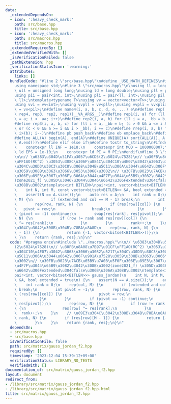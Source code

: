 ```yaml
---
data:
  _extendedDependsOn:
  - icon: ':heavy_check_mark:'
    path: src/base.hpp
    title: src/base.hpp
  - icon: ':heavy_check_mark:'
    path: src/macros.hpp
    title: src/macros.hpp
  _extendedRequiredBy: []
  _extendedVerifiedWith: []
  _isVerificationFailed: false
  _pathExtension: hpp
  _verificationStatusIcon: ':warning:'
  attributes:
    links: []
  bundledCode: "#line 2 \"src/base.hpp\"\n#define _USE_MATH_DEFINES\n#include <bits/stdc++.h>\n\
    using namespace std;\n#line 3 \"src/macros.hpp\"\n\nusing ll = long long;\nusing\
    \ ull = unsigned long long;\nusing ld = long double;\nusing pll = pair<ll, ll>;\n\
    using pii = pair<int, int>;\nusing pli = pair<ll, int>;\nusing pil = pair<int,\
    \ ll>;\ntemplate<typename T>\nusing vv = vector<vector<T>>;\nusing vvl = vv<ll>;\n\
    using vvi = vv<int>;\nusing vvpll = vv<pll>;\nusing vvpli = vv<pli>;\nusing vvpil\
    \ = vv<pil>;\n#define name4(i, a, b, c, d, e, ...) e\n#define rep(...) name4(__VA_ARGS__,\
    \ rep4, rep3, rep2, rep1)(__VA_ARGS__)\n#define rep1(i, a) for (ll i = 0, _aa\
    \ = a; i < _aa; i++)\n#define rep2(i, a, b) for (ll i = a, _bb = b; i < _bb; i++)\n\
    #define rep3(i, a, b, c) for (ll i = a, _bb = b; (c > 0 && a <= i && i < _bb)\
    \ or (c < 0 && a >= i && i > _bb); i += c)\n#define rrep(i, a, b) for (ll i=(a);\
    \ i>(b); i--)\n#define pb push_back\n#define eb emplace_back\n#define mkp make_pair\n\
    #define ALL(A) begin(A), end(A)\n#define UNIQUE(A) sort(ALL(A)), A.erase(unique(ALL(A)),\
    \ A.end())\n#define elif else if\n#define tostr to_string\n\n#ifndef CONSTANTS\n\
    \    constexpr ll INF = 1e18;\n    constexpr int MOD = 1000000007;\n    constexpr\
    \ ld EPS = 1e-10;\n    constexpr ld PI = M_PI;\n#endif\n#line 3 \"src/matrix/gauss_jordan_f2.hpp\"\
    \n\n// \u6383\u304D\u51FA\u3057\u6CD5(2\u5024\u7528)\n// \u30FB\u8A08\u7B97\u91CF\
    \uFF1AO(RC^2) \u3053\u308C\u306F\u884C\u304C10\u4E07\u3042\u3063\u3066\u3082\u5217\
    \u304C\u30D3\u30C3\u30C8\u3068\u304B\u5C11\u306A\u3044\u6642\u306F\u901A\u7528\
    \u3059\u308B\u3063\u3066\u3053\u3068\u3002\n// \u30FB\u9023\u7ACB\u65B9\u7A0B\u5F0F\
    \u306E\u89E3\u3067\u306F\u306A\u3044\u4F7F\u3044\u65B9\u3082\u3042\u308B\u3002\
    (zone2021_f) \u305D\u3046\u3044\u3046\u6642\u306Fextended\u304Cfalse\u306B\u306A\
    \u308B\u3002\ntemplate<int BITLEN>\npair<int, vector<bitset<BITLEN>>> gauss_jordan(\n\
    \    int N, int M, const vector<bitset<BITLEN>> &A, bool extended = true\n) {\n\
    \    assert(N == A.size());\n    auto res = A;\n    int rank = 0;\n    rep(col,\
    \ M) {\n        if (extended and col == M - 1) break;\n        int pivot = -1;\n\
    \        rep(row, rank, N) {\n            if (res[row][col]) {\n             \
    \   pivot = row;\n                break;\n            }\n        }\n        if\
    \ (pivot == -1) continue;\n        swap(res[rank], res[pivot]);\n        rep(row,\
    \ N) {\n            if (row != rank and res[row][col]) {\n                res[row]\
    \ ^= res[rank];\n            }\n        }\n        rank++;\n    }\n    // \u89E3\
    \u304C\u3042\u308B\u304B\u78BA\u8A8D\n    rep(row, rank, N) {\n        if (res[row][M\
    \ - 1]) {\n            return {-1, vector<bitset<BITLEN>>()};\n        }\n   \
    \ }\n    return {rank, res};\n}\n"
  code: "#pragma once\n#include \"../macros.hpp\"\n\n// \u6383\u304D\u51FA\u3057\u6CD5\
    (2\u5024\u7528)\n// \u30FB\u8A08\u7B97\u91CF\uFF1AO(RC^2) \u3053\u308C\u306F\u884C\
    \u304C10\u4E07\u3042\u3063\u3066\u3082\u5217\u304C\u30D3\u30C3\u30C8\u3068\u304B\
    \u5C11\u306A\u3044\u6642\u306F\u901A\u7528\u3059\u308B\u3063\u3066\u3053\u3068\
    \u3002\n// \u30FB\u9023\u7ACB\u65B9\u7A0B\u5F0F\u306E\u89E3\u3067\u306F\u306A\u3044\
    \u4F7F\u3044\u65B9\u3082\u3042\u308B\u3002(zone2021_f) \u305D\u3046\u3044\u3046\
    \u6642\u306Fextended\u304Cfalse\u306B\u306A\u308B\u3002\ntemplate<int BITLEN>\n\
    pair<int, vector<bitset<BITLEN>>> gauss_jordan(\n    int N, int M, const vector<bitset<BITLEN>>\
    \ &A, bool extended = true\n) {\n    assert(N == A.size());\n    auto res = A;\n\
    \    int rank = 0;\n    rep(col, M) {\n        if (extended and col == M - 1)\
    \ break;\n        int pivot = -1;\n        rep(row, rank, N) {\n            if\
    \ (res[row][col]) {\n                pivot = row;\n                break;\n  \
    \          }\n        }\n        if (pivot == -1) continue;\n        swap(res[rank],\
    \ res[pivot]);\n        rep(row, N) {\n            if (row != rank and res[row][col])\
    \ {\n                res[row] ^= res[rank];\n            }\n        }\n      \
    \  rank++;\n    }\n    // \u89E3\u304C\u3042\u308B\u304B\u78BA\u8A8D\n    rep(row,\
    \ rank, N) {\n        if (res[row][M - 1]) {\n            return {-1, vector<bitset<BITLEN>>()};\n\
    \        }\n    }\n    return {rank, res};\n}\n"
  dependsOn:
  - src/macros.hpp
  - src/base.hpp
  isVerificationFile: false
  path: src/matrix/gauss_jordan_f2.hpp
  requiredBy: []
  timestamp: '2023-12-04 15:39:12+09:00'
  verificationStatus: LIBRARY_NO_TESTS
  verifiedWith: []
documentation_of: src/matrix/gauss_jordan_f2.hpp
layout: document
redirect_from:
- /library/src/matrix/gauss_jordan_f2.hpp
- /library/src/matrix/gauss_jordan_f2.hpp.html
title: src/matrix/gauss_jordan_f2.hpp
---
```

